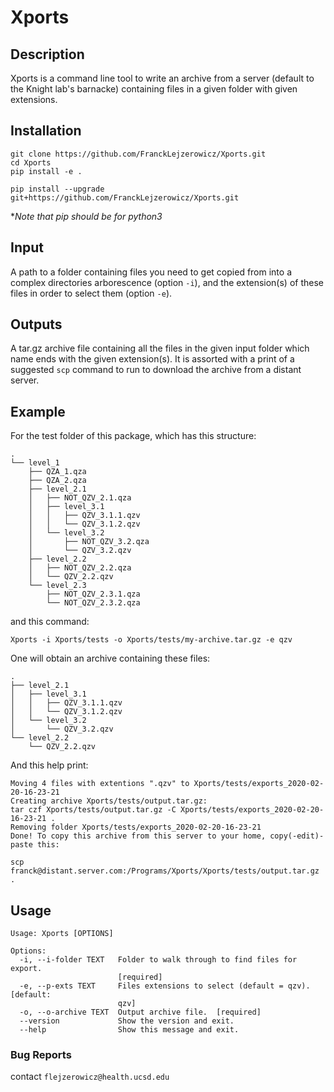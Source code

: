 # Xports

## Description

Xports is a command line tool to write an archive from a server (default to the Knight lab's barnacke)
containing files in a given folder with given extensions.
    

## Installation

```
git clone https://github.com/FranckLejzerowicz/Xports.git
cd Xports
pip install -e .
```

```
pip install --upgrade git+https://github.com/FranckLejzerowicz/Xports.git
```

*_Note that pip should be for python3_

## Input

A path to a folder containing files you need to get copied from into a complex directories arborescence (option `-i`),
and the extension(s) of these files in order to select them (option `-e`). 

## Outputs
 
A tar.gz archive file containing all the files in the given input folder which name ends with the given extension(s).
It is assorted with a print of a suggested `scp` command to run to download the archive from a distant server. 

## Example
 
For the test folder of this package, which has this structure:
```
.
└── level_1
    ├── QZA_1.qza
    ├── QZA_2.qza
    ├── level_2.1
    │   ├── NOT_QZV_2.1.qza
    │   ├── level_3.1
    │   │   ├── QZV_3.1.1.qzv
    │   │   └── QZV_3.1.2.qzv
    │   └── level_3.2
    │       ├── NOT_QZV_3.2.qza
    │       └── QZV_3.2.qzv
    ├── level_2.2
    │   ├── NOT_QZV_2.2.qza
    │   └── QZV_2.2.qzv
    └── level_2.3
        ├── NOT_QZV_2.3.1.qza
        └── NOT_QZV_2.3.2.qza
```
and this command:

`Xports -i Xports/tests -o Xports/tests/my-archive.tar.gz -e qzv`

One will obtain an archive containing these files:

```
.
├── level_2.1
│   ├── level_3.1
│   │   ├── QZV_3.1.1.qzv
│   │   └── QZV_3.1.2.qzv
│   └── level_3.2
│       └── QZV_3.2.qzv
└── level_2.2
    └── QZV_2.2.qzv
```

And this help print:
```
Moving 4 files with extentions ".qzv" to Xports/tests/exports_2020-02-20-16-23-21
Creating archive Xports/tests/output.tar.gz:
tar czf Xports/tests/output.tar.gz -C Xports/tests/exports_2020-02-20-16-23-21 .
Removing folder Xports/tests/exports_2020-02-20-16-23-21
Done! To copy this archive from this server to your home, copy(-edit)-paste this:

scp franck@distant.server.com:/Programs/Xports/Xports/tests/output.tar.gz .
```

## Usage

```
Usage: Xports [OPTIONS]

Options:
  -i, --i-folder TEXT   Folder to walk through to find files for export.
                        [required]
  -e, --p-exts TEXT     Files extensions to select (default = qzv).  [default:
                        qzv]
  -o, --o-archive TEXT  Output archive file.  [required]
  --version             Show the version and exit.
  --help                Show this message and exit.
```

### Bug Reports

contact `flejzerowicz@health.ucsd.edu`
